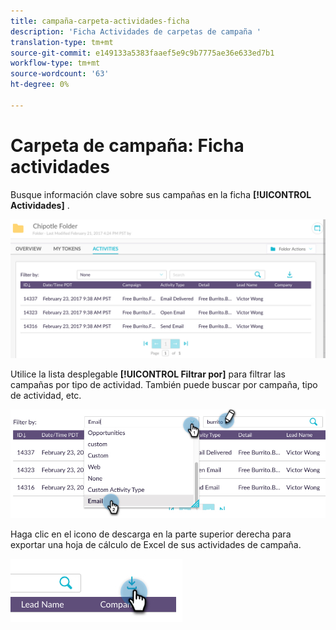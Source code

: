 ```yaml
---
title: campaña-carpeta-actividades-ficha
description: 'Ficha Actividades de carpetas de campaña '
translation-type: tm+mt
source-git-commit: e149133a5383faaef5e9c9b7775ae36e633ed7b1
workflow-type: tm+mt
source-wordcount: '63'
ht-degree: 0%

---
```



# Carpeta de campaña: Ficha actividades

Busque información clave sobre sus campañas en la ficha **[!UICONTROL Actividades]** .

![Imagen uno](/help/sky/assets/campaign-folders/campaign-folder-activities-tab/campaign-folder-activities-tab-1.png)

Utilice la lista desplegable **[!UICONTROL Filtrar por]** para filtrar las campañas por tipo de actividad. También puede buscar por campaña, tipo de actividad, etc.

![Imagen dos](/help/sky/assets/campaign-folders/campaign-folder-activities-tab/campaign-folder-activities-tab-2.png)

Haga clic en el icono de descarga en la parte superior derecha para exportar una hoja de cálculo de Excel de sus actividades de campaña.

![Imagen tres](/help/sky/assets/campaign-folders/campaign-folder-activities-tab/campaign-folder-activities-tab-3.png)
